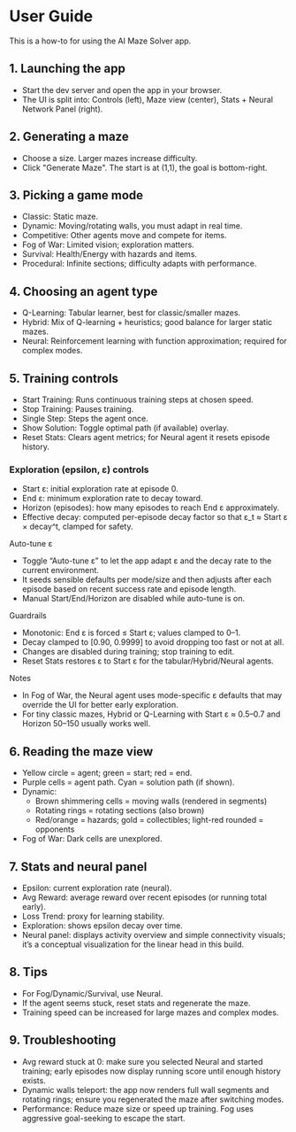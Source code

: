 # User Guide

This is a how-to for using the AI Maze Solver app.

## 1. Launching the app

- Start the dev server and open the app in your browser.
- The UI is split into: Controls (left), Maze view (center), Stats + Neural Network Panel (right).

## 2. Generating a maze

- Choose a size. Larger mazes increase difficulty.
- Click "Generate Maze". The start is at (1,1), the goal is bottom-right.

## 3. Picking a game mode

- Classic: Static maze.
- Dynamic: Moving/rotating walls, you must adapt in real time.
- Competitive: Other agents move and compete for items.
- Fog of War: Limited vision; exploration matters.
- Survival: Health/Energy with hazards and items.
- Procedural: Infinite sections; difficulty adapts with performance.

## 4. Choosing an agent type

- Q-Learning: Tabular learner, best for classic/smaller mazes.
- Hybrid: Mix of Q-learning + heuristics; good balance for larger static mazes.
- Neural: Reinforcement learning with function approximation; required for complex modes.

## 5. Training controls

- Start Training: Runs continuous training steps at chosen speed.
- Stop Training: Pauses training.
- Single Step: Steps the agent once.
- Show Solution: Toggle optimal path (if available) overlay.
- Reset Stats: Clears agent metrics; for Neural agent it resets episode history.

### Exploration (epsilon, ε) controls

- Start ε: initial exploration rate at episode 0.
- End ε: minimum exploration rate to decay toward.
- Horizon (episodes): how many episodes to reach End ε approximately.
- Effective decay: computed per-episode decay factor so that ε_t ≈ Start ε × decay^t, clamped for safety.

Auto-tune ε

- Toggle “Auto-tune ε” to let the app adapt ε and the decay rate to the current environment.
- It seeds sensible defaults per mode/size and then adjusts after each episode based on recent success rate and episode length.
- Manual Start/End/Horizon are disabled while auto-tune is on.

Guardrails

- Monotonic: End ε is forced ≤ Start ε; values clamped to 0–1.
- Decay clamped to [0.90, 0.9999] to avoid dropping too fast or not at all.
- Changes are disabled during training; stop training to edit.
- Reset Stats restores ε to Start ε for the tabular/Hybrid/Neural agents.

Notes

- In Fog of War, the Neural agent uses mode-specific ε defaults that may override the UI for better early exploration.
- For tiny classic mazes, Hybrid or Q-Learning with Start ε ≈ 0.5–0.7 and Horizon 50–150 usually works well.

## 6. Reading the maze view

- Yellow circle = agent; green = start; red = end.
- Purple cells = agent path. Cyan = solution path (if shown).
- Dynamic:
  - Brown shimmering cells = moving walls (rendered in segments)
  - Rotating rings = rotating sections (also brown)
  - Red/orange = hazards; gold = collectibles; light-red rounded = opponents
- Fog of War: Dark cells are unexplored.

## 7. Stats and neural panel

- Epsilon: current exploration rate (neural).
- Avg Reward: average reward over recent episodes (or running total early).
- Loss Trend: proxy for learning stability.
- Exploration: shows epsilon decay over time.
- Neural panel: displays activity overview and simple connectivity visuals; it’s a conceptual visualization for the linear head in this build.

## 8. Tips

- For Fog/Dynamic/Survival, use Neural.
- If the agent seems stuck, reset stats and regenerate the maze.
- Training speed can be increased for large mazes and complex modes.

## 9. Troubleshooting

- Avg reward stuck at 0: make sure you selected Neural and started training; early episodes now display running score until enough history exists.
- Dynamic walls teleport: the app now renders full wall segments and rotating rings; ensure you regenerated the maze after switching modes.
- Performance: Reduce maze size or speed up training. Fog uses aggressive goal-seeking to escape the start.
